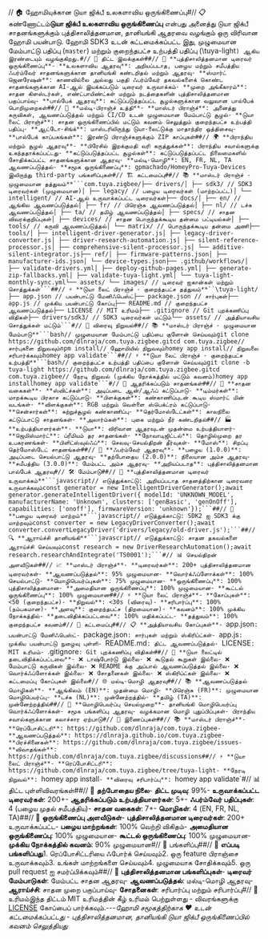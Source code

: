 <!-- MEGA ULTIMATE ENHANCED - 2025-08-07T16:33:45.740Z -->
<!-- Documentation améliorée avec liens corrigés -->

// 🏠 ஹோமியுக்கான டுயா ஜிக்பீ உலகளாவிய ஒருங்கிணைப்பு#// 📋 கண்ணோட்டம்**டுயா ஜிக்பீ உலகளாவிய ஒருங்கிணைப்பு** என்பது அனைத்து டுயா ஜிக்பீ சாதனங்களுக்கும் புத்திசாலித்தனமான, தானியங்கி ஆதரவை வழங்கும் ஒரு விரிவான ஹோமி பயன்பாடு. ஹோமி SDK3 உடன் கட்டமைக்கப்பட்ட இது, முழுமையான மேம்பாட்டு பதிப்பு (`master`) மற்றும் குறைந்தபட்ச உற்பத்தி பதிப்பு (\tuya-light`) ஆகிய இரண்டையும் வழங்குகிறது.#// 🎯 திட்ட இலக்குகள்##// 🧠 **புத்திசாலித்தனமான டிரைவர் ஒருங்கிணைப்பு**- **உலகளாவிய ஆதரவு**: அறியப்படாத, பழைய மற்றும் சமீபத்திய ஃபர்ம்வேர் சாதனங்களுக்கான தானியங்கி கண்டறிதல் மற்றும் ஆதரவு- **ஸ்மார்ட் ஜெனரேஷன்**: காணவில்லை அல்லது பகுதி ஃபர்ம்வேர் தகவல்களைக் கொண்ட சாதனங்களுக்கான AI-ஆல் இயக்கப்படும் டிரைவர் உருவாக்கம்- **முறை அங்கீகாரம்**: சாதன கிளஸ்டர்கள், எண்ட்பாயிண்ட்கள் மற்றும் நடத்தைகளின் புத்திசாலித்தனமான பகுப்பாய்வு- **பால்பேக் ஆதரவு**: கட்டுப்படுத்தப்பட்ட சூழல்களுக்கான வலுவான பால்பேக் பொறிமுறைகள்##// 🔄 **மல்டி-பிராஞ்ச் உத்தி**- **மாஸ்டர் பிராஞ்ச்**: அனைத்து கருவிகள், ஆவணப்படுத்தல் மற்றும் CI/CD உடன் முழுமையான மேம்பாட்டு சூழல்- **டுயா லைட் பிராஞ்ச்**: சாதன ஒருங்கிணைப்பில் மட்டும் கவனம் செலுத்தும் குறைந்தபட்ச உற்பத்தி பதிப்பு- **ஆட்டோ-சிங்க்**: மாஸ்டரிலிருந்து டுயா-லைட்டுக்கு மாதாந்திர ஒத்திசைவு- **பால்பேக் காப்பகங்கள்**: இரண்டு பிராஞ்ச்களுக்கும் ZIP காப்புகள்##// 🌍 **பிராந்திய மற்றும் சூழல் ஆதரவு**- **பிரேசில் இறக்குமதி வரி கருத்துக்கள்**: பிராந்திய சவால்களுக்கு உகந்ததாக்கப்பட்டது- **கட்டுப்படுத்தப்பட்ட சூழல்கள்**: கட்டுப்படுத்தப்பட்ட நிலைமைகளில் சோதிக்கப்பட்ட சாதனங்களுக்கான ஆதரவு- **மல்டி-மொழி**: EN, FR, NL, TA ஆவணப்படுத்தல்- **சமூக ஒருங்கிணைப்பு**: gpmachado/HomeyPro-Tuya-Devices இலிருந்து third-party பங்களிப்புகள்#// 🏗️ கட்டமைப்பு##// 📚 **மாஸ்டர் பிராஞ்ச் - முழுமையான தத்துவம்**```com.tuya.zigbee/├── drivers/│ ├── sdk3/ // SDK3 டிரைவர்கள் (முழுமையான)│ ├── legacy/ // பழைய டிரைவர்கள் (மாற்றப்பட்ட)│ └── intelligent/ // AI-ஆல் உருவாக்கப்பட்ட டிரைவர்கள்├── docs/│ ├── en/ // ஆங்கில ஆவணப்படுத்தல்│ ├── fr/ // பிரெஞ்சு ஆவணப்படுத்தல்│ ├── nl/ // டச்சு ஆவணப்படுத்தல்│ ├── ta/ // தமிழ் ஆவணப்படுத்தல்│ ├── specs/ // சாதன விவரக்குறிப்புகள்│ ├── devices/ // சாதன பொருந்தக்கூடிய தன்மை பட்டியல்கள்│ ├── tools/ // கருவி ஆவணப்படுத்தல்│ └── matrix/ // பொருந்தக்கூடிய தன்மை அணி├── tools/│ ├── intelligent-driver-generator.js│ ├── legacy-driver-converter.js│ ├── driver-research-automation.js│ ├── silent-reference-processor.js│ ├── comprehensive-silent-processor.js│ └── additive-silent-integrator.js├── ref/│ ├── firmware-patterns.json│ ├── manufacturer-ids.json│ └── device-types.json├── .github/workflows/│ ├── validate-drivers.yml│ ├── deploy-github-pages.yml│ ├── generate-zip-fallbacks.yml│ ├── validate-tuya-light.yml│ └── tuya-light-monthly-sync.yml└── assets/ └── images/ // டிரைவர் ஐகான்கள் மற்றும் சொத்துக்கள்```##// ⚡ **டுயா லைட் பிராஞ்ச் - குறைந்தபட்ச தத்துவம்**``\tuya-light/├── app.json // பயன்பாட்டு மேனிஃபெஸ்ட்├── package.json // சார்புகள்├── app.js // முக்கிய பயன்பாட்டு கோப்பு├── README.md // குறைந்தபட்ச ஆவணப்படுத்தல்├── LICENSE // MIT உரிமம்├── .gitignore // Git புறக்கணிப்பு விதிகள்├── drivers/sdk3/ // SDK3 டிரைவர்கள் மட்டும்└── assets/ // அத்தியாவசிய சொத்துக்கள் மட்டும்```#// 🚀 விரைவு நிறுவல்##// 📚 **மாஸ்டர் பிராஞ்ச் - முழுமையான மேம்பாடு**```bash// முழுமையான மேம்பாட்டு பதிப்பை குளோன் செய்யவும்git clone https://github.com/dlnraja/com.tuya.zigbee.gitcd com.tuya.zigbee// சார்புகளை நிறுவவும்npm install// ஹோமியில் நிறுவவும்homey app install// நிறுவலை சரிபார்க்கவும்homey app validate```##// ⚡ **டுயா லைட் பிராஞ்ச் - குறைந்தபட்ச உற்பத்தி**```bash// குறைந்தபட்ச உற்பத்தி பதிப்பை குளோன் செய்யவும்git clone -b tuya-light https://github.com/dlnraja/com.tuya.zigbee.gitcd com.tuya.zigbee// நேரடி நிறுவல் (முக்கிய நோக்கத்தில் மட்டும் கவனம்)homey app installhomey app validate```#// 📱 ஆதரிக்கப்படும் சாதனங்கள்##// 🔧 **சாதன வகைகள்**- **ஸ்விட்ச்கள்**: அடிப்படை ஆன்/ஆஃப் கட்டுப்பாடு- **டிம்மர்கள்**: மாறக்கூடிய பிரகாச கட்டுப்பாடு- **பிளக்குகள்**: கண்காணிப்புடன் கூடிய ஸ்மார்ட் மின் வடங்கள்- **விளக்குகள்**: RGB மற்றும் வெள்ளை ஸ்பெக்ட்ரம் கட்டுப்பாடு- **சென்சார்கள்**: சுற்றுச்சூழல் கண்காணிப்பு- **தெர்மோஸ்டேட்கள்**: காலநிலை கட்டுப்பாட்டு சாதனங்கள்- **அலார்ம்கள்**: புகை மற்றும் நீர் கண்டறிதல்##// 🏭 **உற்பத்தியாளர்கள்**- **டுயா**: விரிவான ஆதரவுடன் முதன்மை உற்பத்தியாளர்- **ஜெமிஸ்மார்ட்**: ப்ரீமியம் தர சாதனங்கள்- **நோவாடிஜிட்டல்**: தொழில்முறை தர உபகரணங்கள்- **பிளிட்ஸ்வுல்ஃப்**: செலவு-செயல்திறன் தீர்வுகள்- **மோஸ்**: சிறப்பு தெர்மோஸ்டேட் சாதனங்கள்##// 🔄 **ஃபர்ம்வேர் ஆதரவு**- **பழைய (1.0.0)**: அடிப்படை செயல்பாட்டு ஆதரவு- **தற்போதைய (2.0.0)**: நிலையான அம்ச ஆதரவு- **சமீபத்திய (3.0.0)**: மேம்பட்ட அம்ச ஆதரவு- **அறியப்படாத**: புத்திசாலித்தனமான பால்பேக் ஆதரவு#// 🛠️ மேம்பாடு##// 🧠 **புத்திசாலித்தனமான டிரைவர் உருவாக்கம்**```javascript// எடுத்துக்காட்டு: அறியப்படாத சாதனத்திற்கான டிரைவரை உருவாக்கவும்const generator = new IntelligentDriverGenerator();await generator.generateIntelligentDriver({ modelId: 'UNKNOWN_MODEL', manufacturerName: 'Unknown', clusters: ['genBasic', 'genOnOff'], capabilities: ['onoff'], firmwareVersion: 'unknown'});```##// 🔄 **பழைய டிரைவர் மாற்றம்**```javascript// எடுத்துக்காட்டு: SDK2 ஐ SDK3 க்கு மாற்றவும்const converter = new LegacyDriverConverter();await converter.convertLegacyDriver('drivers/legacy/old-driver.js');```##// 🔍 **ஆராய்ச்சி தானியங்கி**```javascript// எடுத்துக்காட்டு: சாதன தகவல்களை ஆராய்ச்சி செய்யவும்const research = new DriverResearchAutomation();await research.researchAndIntegrate('TS0001');```#// 📊 செயல்திறன் அளவீடுகள்##// 📈 **மாஸ்டர் பிராஞ்ச்**- **டிரைவர்கள்**: 200+ புத்திசாலித்தனமான டிரைவர்கள்- **ஆவணப்படுத்தல்**: 95% முழுமையான- **வொர்க்ஃப்ளோக்கள்**: 100% செயல்பாட்டு- **மொழிபெயர்ப்புகள்**: 75% முழுமையான- **ஒருங்கிணைப்பு**: 100% புத்திசாலித்தனமான- **அமைதியான ஒருங்கிணைப்பு**: 100% முழுமையான- **கூட்டல் ஒருங்கிணைப்பு**: 100% முழுமையான##// ⚡ **டுயா லைட் பிராஞ்ச்**- **கோப்புகள்**: <50 (குறைந்தபட்ச)- **நிறுவல்**: <30s (விரைவு)- **சரிபார்ப்பு**: 100% (நம்பகமான)- **அளவு**: குறைந்தபட்ச (திறமையான)- **கவனம்**: 100% முக்கிய நோக்கத்தில்- **தடைவிதிக்கப்பட்டவை**: 100% மதிக்கப்பட்ட- **தத்துவம்**: 100% குறைந்தபட்ச கவனம்#// 🔧 கட்டமைப்பு##// 📋 **அத்தியாவசிய கோப்புகள்**- `app.json`: பயன்பாட்டு மேனிஃபெஸ்ட்- `package.json`: சார்புகள் மற்றும் ஸ்கிரிப்ட்கள்- `app.js`: முக்கிய பயன்பாட்டு நுழைவு புள்ளி- `README.md`: திட்ட ஆவணப்படுத்தல்- `LICENSE`: MIT உரிமம்- `.gitignore`: Git புறக்கணிப்பு விதிகள்##// 🚫 **டுயா லைட்டில் தடைவிதிக்கப்பட்டவை**- ❌ டாஷ்போர்டு இல்லை- ❌ கூடுதல் கூறுகள் இல்லை- ❌ மேம்பாட்டு கருவிகள் இல்லை- ❌ README க்கு அப்பால் ஆவணப்படுத்தல் இல்லை- ❌ வொர்க்ஃப்ளோக்கள் இல்லை- ❌ சோதனைகள் இல்லை- ❌ ஸ்கிரிப்ட்கள் இல்லை- ❌ கட்டமைப்பு கோப்புகள் இல்லை#// 🌐 மல்டி-மொழி ஆதரவு##// 📚 **ஆவணப்படுத்தல் மொழிகள்**- **ஆங்கிலம் (EN)**: முதன்மை மொழி- **பிரெஞ்சு (FR)**: முழுமையான மொழிபெயர்ப்பு- **டச்சு (NL)**: முன்னேற்றத்தில்- **தமிழ் (TA)**: முன்னேற்றத்தில்##// 🔄 **மொழிபெயர்ப்பு செயல்முறை**- தானியங்கி மொழிபெயர்ப்பு வொர்க்ஃப்ளோக்கள்- சமூக பங்களிப்பு ஆதரவு- வழக்கமான மொழி புதுப்பிப்புகள்- பிராந்திய சவால்களுக்கான கலாச்சார ஏற்பாடு#// 🔗 இணைப்புகள்##// 📚 **மாஸ்டர் பிராஞ்ச்**- **ரெப்போசிட்டரி**: https://github.com/dlnraja/com.tuya.zigbee- **ஆவணப்படுத்தல்**: https://dlnraja.github.io/com.tuya.zigbee- **பிரச்சினைகள்**: https://github.com/dlnraja/com.tuya.zigbee/issues- **விவாதங்கள்**: https://github.com/dlnraja/com.tuya.zigbee/discussions##// ⚡ **டுயா லைட் பிராஞ்ச்**- **ரெப்போசிட்டரி**: https://github.com/dlnraja/com.tuya.zigbee/tree/tuya-light- **நேரடி நிறுவல்**: `homey app install`- **விரைவு சரிபார்ப்பு**: `homey app validate`#// 📊 திட்ட புள்ளிவிவரங்கள்##// 🎯 **தற்போதைய நிலை**- **திட்ட முடிவு**: 99%- **உருவாக்கப்பட்ட டிரைவர்கள்**: 200+- **ஆதரிக்கப்படும் உற்பத்தியாளர்கள்**: 5+- **ஃபர்ம்வேர் பதிப்புகள்**: 4 (பழைய முதல் சமீபத்திய)- **சாதன வகைகள்**: 7+- **மொழிகள்**: 4 (EN, FR, NL, TA)##// 🔄 **ஒருங்கிணைப்பு அளவீடுகள்**- **புத்திசாலித்தனமான டிரைவர்கள்**: 200+ உருவாக்கப்பட்ட- **பழைய மாற்றங்கள்**: 100% வெற்றி விகிதம்- **அமைதியான ஒருங்கிணைப்பு**: 100% முழுமையான- **கூட்டல் ஒருங்கிணைப்பு**: 100% முழுமையான- **முக்கிய நோக்கத்தில் கவனம்**: 90% முழுமையான#// 🤝 பங்களிப்பு##// 📝 **எப்படி பங்களிப்பது**1. ரெப்போசிட்டரியை ஃபோர்க் செய்யவும்2. ஒரு feature பிராஞ்சை உருவாக்கவும்3. உங்கள் மாற்றங்களை செய்யவும்4. முழுமையாக சோதிக்கவும்5. ஒரு pull request ஐ சமர்ப்பிக்கவும்##// 🧠 **புத்திசாலித்தனமான பங்களிப்புகள்**- **டிரைவர் மேம்பாடுகள்**: மேம்பட்ட சாதன ஆதரவு- **ஆவணப்படுத்தல்**: மல்டி-மொழி ஆதரவு- **ஆராய்ச்சி**: சாதன முறை பகுப்பாய்வு- **சோதனைகள்**: சரிபார்ப்பு மற்றும் சரிபார்ப்பு#// 📄 உரிமம்இந்த திட்டம் MIT உரிமத்தின் கீழ் உரிமம் பெற்றுள்ளது - விவரங்களுக்கு [LICENSE](LICENSE) கோப்பைப் பார்க்கவும்.---*ஹோமி சமூகத்திற்காக ❤️ உடன் கட்டமைக்கப்பட்டது - புத்திசாலித்தனமான, தானியங்கி டுயா ஜிக்பீ ஒருங்கிணைப்பில் கவனம் செலுத்தியது* 